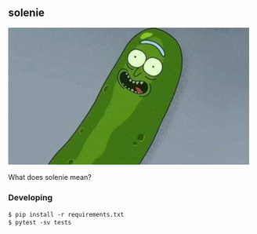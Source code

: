 ## solenie

![solenie](data/solenie.jpg)

What does solenie mean?

### Developing

```
$ pip install -r requirements.txt
$ pytest -sv tests
```
